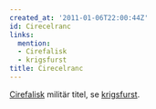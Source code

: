 ```yaml
---
created_at: '2011-01-06T22:00:44Z'
id: Cirecelranc
links:
  mention:
  - Cirefalisk
  - krigsfurst
title: Cirecelranc
---
```


[Cirefalisk] militär titel, se [krigsfurst].

  [Cirefalisk]: Cirefalisk
  [krigsfurst]: krigsfurst